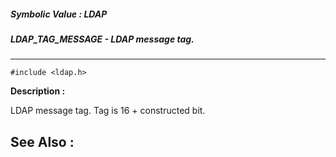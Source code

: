 ##### Symbolic Value : LDAP
##### LDAP_TAG_MESSAGE - LDAP message tag.
---
```
#include <ldap.h>
```
**Description :**

LDAP message tag.  Tag is 16 + constructed bit.

**See Also :**
---

